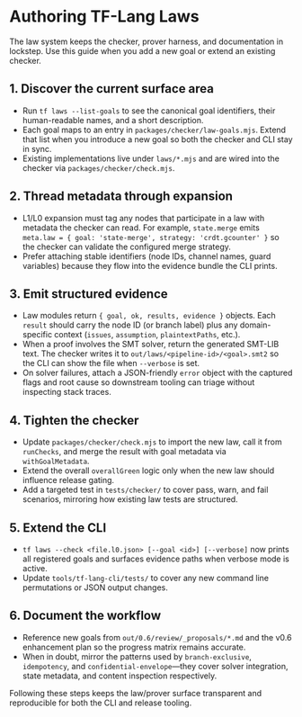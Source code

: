 # Authoring TF-Lang Laws

The law system keeps the checker, prover harness, and documentation in lockstep. Use this guide when you add a new goal or extend an existing checker.

## 1. Discover the current surface area

* Run `tf laws --list-goals` to see the canonical goal identifiers, their human-readable names, and a short description.
* Each goal maps to an entry in `packages/checker/law-goals.mjs`. Extend that list when you introduce a new goal so both the checker and CLI stay in sync.
* Existing implementations live under `laws/*.mjs` and are wired into the checker via `packages/checker/check.mjs`.

## 2. Thread metadata through expansion

* L1/L0 expansion must tag any nodes that participate in a law with metadata the checker can read. For example, `state.merge` emits `meta.law = { goal: 'state-merge', strategy: 'crdt.gcounter' }` so the checker can validate the configured merge strategy.
* Prefer attaching stable identifiers (node IDs, channel names, guard variables) because they flow into the evidence bundle the CLI prints.

## 3. Emit structured evidence

* Law modules return `{ goal, ok, results, evidence }` objects. Each `result` should carry the node ID (or branch label) plus any domain-specific context (`issues`, `assumption`, `plaintextPaths`, etc.).
* When a proof involves the SMT solver, return the generated SMT-LIB text. The checker writes it to `out/laws/<pipeline-id>/<goal>.smt2` so the CLI can show the file when `--verbose` is set.
* On solver failures, attach a JSON-friendly `error` object with the captured flags and root cause so downstream tooling can triage without inspecting stack traces.

## 4. Tighten the checker

* Update `packages/checker/check.mjs` to import the new law, call it from `runChecks`, and merge the result with goal metadata via `withGoalMetadata`.
* Extend the overall `overallGreen` logic only when the new law should influence release gating.
* Add a targeted test in `tests/checker/` to cover pass, warn, and fail scenarios, mirroring how existing law tests are structured.

## 5. Extend the CLI

* `tf laws --check <file.l0.json> [--goal <id>] [--verbose]` now prints all registered goals and surfaces evidence paths when verbose mode is active.
* Update `tools/tf-lang-cli/tests/` to cover any new command line permutations or JSON output changes.

## 6. Document the workflow

* Reference new goals from `out/0.6/review/_proposals/*.md` and the v0.6 enhancement plan so the progress matrix remains accurate.
* When in doubt, mirror the patterns used by `branch-exclusive`, `idempotency`, and `confidential-envelope`—they cover solver integration, state metadata, and content inspection respectively.

Following these steps keeps the law/prover surface transparent and reproducible for both the CLI and release tooling.
